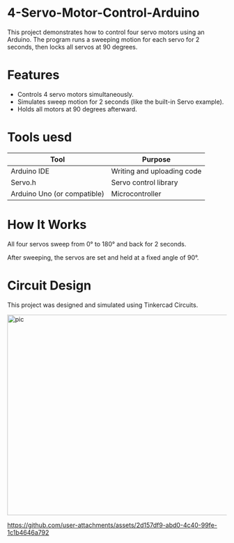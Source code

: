 # 4-Servo-Motor-Control-Arduino
This project demonstrates how to control four servo motors using an Arduino. The program runs a sweeping motion for each servo for 2 seconds, then locks all servos at 90 degrees.

# Features
- Controls 4 servo motors simultaneously.
- Simulates sweep motion for 2 seconds (like the built-in Servo example).
- Holds all motors at 90 degrees afterward.

# Tools uesd 
| Tool                        | Purpose                    |
| --------------------------- | -------------------------- |
| Arduino IDE                 | Writing and uploading code |
| Servo.h                     | Servo control library      |
| Arduino Uno (or compatible) | Microcontroller            |

# How It Works
All four servos sweep from 0° to 180° and back for 2 seconds.

After sweeping, the servos are set and held at a fixed angle of 90°.

# Circuit Design
This project was designed and simulated using Tinkercad Circuits.

<img width="804" height="461" alt="pic" src="https://github.com/user-attachments/assets/7a1bd2be-9b24-47b2-9f98-0220f60b36f4" />



https://github.com/user-attachments/assets/2d157df9-abd0-4c40-99fe-1c1b4646a792


